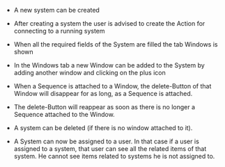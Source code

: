 - A new system can be created

- After creating a system the user is advised to create the Action for connecting to a running system

- When all the required fields of the System are filled the tab Windows is shown

- In the Windows tab a new Window can be added to the System by adding another window and clicking on the plus icon

- When a Sequence is attached to a Window, the delete-Button of that Window will disappear for as long, as a Sequence is attached.
- The delete-Button will reappear as soon as there is no longer a Sequence attached to the Window.

- A system can be deleted (if there is no window attached to it).

- A System can now be assigned to a user. In that case if a user is assigned to a system, that user can
  see all the related items of that system. He cannot see items related to systems he is not assigned to.
